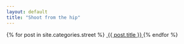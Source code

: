 ```yaml
---
layout: default
title: "Shoot from the hip"
---
```


<section class="gallery-wrapper">
	<div class="container photos">
		<div class="grid">
			{% for post in site.categories.street %}
				<a class="gallery-photo" href="{{ post.url }}">
					<img src="{{ post.base-path }}/{{ post.image-name }}-sm.jpg" alt="">
					<span class="caption">{{ post.title }}</span>
				</a>
			{% endfor %}
		</div>
	</div>
</section>

